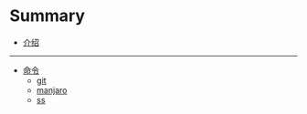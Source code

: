 # Summary

* [介绍](README.md)
***
* [命令]()
    * [git](command/git.md)
    * [manjaro](command/manjaro.md)
    * [ss](command/ss.md)
